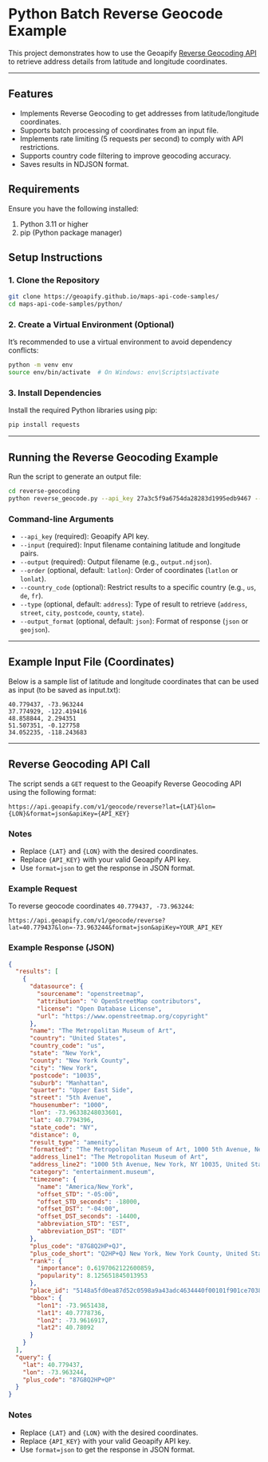 # **Python Batch Reverse Geocode Example**

This project demonstrates how to use the Geoapify [Reverse Geocoding API](https://www.geoapify.com/reverse-geocoding-api/) to retrieve address details from latitude and longitude coordinates.

---

## **Features**

- Implements Reverse Geocoding to get addresses from latitude/longitude coordinates.
- Supports batch processing of coordinates from an input file.
- Implements rate limiting (5 requests per second) to comply with API restrictions.
- Supports country code filtering to improve geocoding accuracy.
- Saves results in NDJSON format.

## **Requirements**

Ensure you have the following installed:

1. Python 3.11 or higher
2. pip (Python package manager)

## **Setup Instructions**

### 1. Clone the Repository

```bash
git clone https://geoapify.github.io/maps-api-code-samples/
cd maps-api-code-samples/python/
```

### 2. Create a Virtual Environment (Optional)

It’s recommended to use a virtual environment to avoid dependency conflicts:

```bash
python -m venv env
source env/bin/activate  # On Windows: env\Scripts\activate
```

### 3. Install Dependencies

Install the required Python libraries using pip:

```bash
pip install requests
```

---

## **Running the Reverse Geocoding Example**

Run the script to generate an output file:

```bash
cd reverse-geocoding
python reverse_geocode.py --api_key 27a3c5f9a6754da28283d1995edb9467 --input input.txt --output output.ndjson --order latlon
```

### **Command-line Arguments**

- `--api_key` (required): Geoapify API key.
- `--input` (required): Input filename containing latitude and longitude pairs.
- `--output` (required): Output filename (e.g., `output.ndjson`).
- `--order` (optional, default: `latlon`): Order of coordinates (`latlon` or `lonlat`).
- `--country_code` (optional): Restrict results to a specific country (e.g., `us`, `de`, `fr`).
- `--type` (optional, default: `address`): Type of result to retrieve (`address`, `street`, `city`, `postcode`, `county`, `state`).
- `--output_format` (optional, default: `json`): Format of response (`json` or `geojson`).

---

## **Example Input File (Coordinates)**

Below is a sample list of latitude and longitude coordinates that can be used as input (to be saved as input.txt):

```
40.779437, -73.963244
37.774929, -122.419416
48.858844, 2.294351
51.507351, -0.127758
34.052235, -118.243683
```

---

## **Reverse Geocoding API Call**

The script sends a `GET` request to the Geoapify Reverse Geocoding API using the following format:

```
https://api.geoapify.com/v1/geocode/reverse?lat={LAT}&lon={LON}&format=json&apiKey={API_KEY}
```

### **Notes**
- Replace `{LAT}` and `{LON}` with the desired coordinates.
- Replace `{API_KEY}` with your valid Geoapify API key.
- Use `format=json` to get the response in JSON format.

### **Example Request**
To reverse geocode coordinates `40.779437, -73.963244`:

```
https://api.geoapify.com/v1/geocode/reverse?lat=40.779437&lon=-73.963244&format=json&apiKey=YOUR_API_KEY
```

### **Example Response (JSON)**
```json
{
  "results": [
    {
      "datasource": {
        "sourcename": "openstreetmap",
        "attribution": "© OpenStreetMap contributors",
        "license": "Open Database License",
        "url": "https://www.openstreetmap.org/copyright"
      },
      "name": "The Metropolitan Museum of Art",
      "country": "United States",
      "country_code": "us",
      "state": "New York",
      "county": "New York County",
      "city": "New York",
      "postcode": "10035",
      "suburb": "Manhattan",
      "quarter": "Upper East Side",
      "street": "5th Avenue",
      "housenumber": "1000",
      "lon": -73.96338248033601,
      "lat": 40.7794396,
      "state_code": "NY",
      "distance": 0,
      "result_type": "amenity",
      "formatted": "The Metropolitan Museum of Art, 1000 5th Avenue, New York, NY 10035, United States of America",
      "address_line1": "The Metropolitan Museum of Art",
      "address_line2": "1000 5th Avenue, New York, NY 10035, United States of America",
      "category": "entertainment.museum",
      "timezone": {
        "name": "America/New_York",
        "offset_STD": "-05:00",
        "offset_STD_seconds": -18000,
        "offset_DST": "-04:00",
        "offset_DST_seconds": -14400,
        "abbreviation_STD": "EST",
        "abbreviation_DST": "EDT"
      },
      "plus_code": "87G8Q2HP+QJ",
      "plus_code_short": "Q2HP+QJ New York, New York County, United States",
      "rank": {
        "importance": 0.6197062122600859,
        "popularity": 8.125651845013953
      },
      "place_id": "5148a5fd0ea87d52c0598a9a43adc4634440f00101f901ce70380000000000c0020192031e546865204d6574726f706f6c6974616e204d757365756d206f6620417274",
      "bbox": {
        "lon1": -73.9651438,
        "lat1": 40.7778736,
        "lon2": -73.9616917,
        "lat2": 40.78092
      }
    }
  ],
  "query": {
    "lat": 40.779437,
    "lon": -73.963244,
    "plus_code": "87G8Q2HP+QP"
  }
}
```

### **Notes**
- Replace `{LAT}` and `{LON}` with the desired coordinates.
- Replace `{API_KEY}` with your valid Geoapify API key.
- Use `format=json` to get the response in JSON format.


